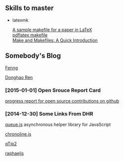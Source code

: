 

## Skills to master

- latexmk

	[A sample makefile for a paper in LaTeX](https://gist.github.com/yy/808914)  
	[pdflatex makefile](https://github.com/ransford/pdflatex-makefile)  
	[Make and Makefiles: A Quick Introduction](https://www.stat.auckland.ac.nz/~stat782/downloads/make-tutorial.pdf)

## Somebody's Blog

[Fenng](http://dbanotes.net/)

[Donghao Ren](https://donghaoren.org/)


### [2015-01-01] Open Srouce Report Card

[progress report for open source contributions on github][osrc]


### [2014-12-30] Some Links From DHR

[queue.js][]
asynchronous helper library for JavaScript

[chronoline.js][]

[qTip2][]

[raphaeljs][]



[osrc]: https://osrc.dfm.io/
[queue.js]: https://github.com/mbostock/queue
[chronoline.js]: http://stoicloofah.github.io/chronoline.js/
[qTip2]: http://qtip2.com/
[raphaeljs]: http://raphaeljs.com/
